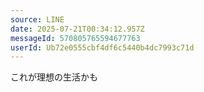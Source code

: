 ```yaml
---
source: LINE
date: 2025-07-21T00:34:12.957Z
messageId: 570805765594677763
userId: Ub72e0555cbf4df6c5440b4dc7993c71d
---
```


これが理想の生活かも
